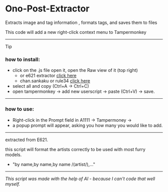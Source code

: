 # Ono-Post-Extractor
Extracts image and tag information , formats tags, and saves them to files

This code will add a new right-click context menu to Tampermonkey

--------------------------------
> [!TIP]
> ### how to install:
> - click on the .js file open it, open the Raw view of it (top right)
>   - or e621 extractor [click here](https://github.com/CryDotCom/Ono-Post-Extractor/raw/main/Extractor_e621.js)
>   - chan.sankaku or rule34 [click here](https://github.com/CryDotCom/Ono-Post-Extractor/raw/main/Extractor_e621.js)
> - select all and copy (Ctrl+A -> Ctrl+C)
> - open tampermonkey -> add new userscript -> paste (Ctrl+V) -> save.
--------------------------------
### how to use:
- Right-click in the Prompt field in A1111 -> Tampermoney -> 
- a popup prompt will appear, asking you how many you would like to add.

--------------------------------

extracted from E621. 

this script will format the artists correctly to be used with most furry models.
- "by name,by name,by name /(artist/),..."

--------------------------------

_This script was made with the help of AI - because I can't code that well myself._

